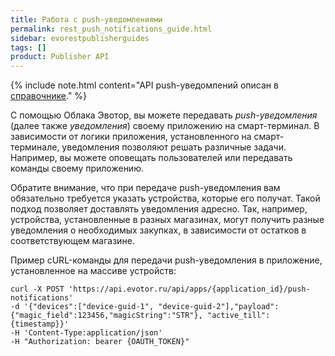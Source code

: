 ```yaml
---
title: Работа с push-уведомлениями
permalink: rest_push_notifications_guide.html
sidebar: evorestpublisherguides
tags: []
product: Publisher API
---
```


{% include note.html content="API push-уведомлений описан в [справочнике](./rest_push_notifications.html)." %}

С помощью Облака Эвотор, вы можете передавать _push-уведомления_ (далее также _уведомления_) своему приложению на смарт-терминал.
В зависимости от логики приложения, установленного на смарт-терминале, уведомления позволяют решать различные задачи.
Например, вы можете оповещать пользователей или передавать команды своему приложению.

Обратите внимание, что при передаче push-уведомления вам обязательно требуется указать устройства, которые его получат. Такой подход позволяет доставлять уведомления адресно. Так, например, устройства, установленные в разных магазинах, могут получить разные уведомления о необходимых закупках, в зависимости от остатков в соответствующем магазине.

Пример cURL-команды для передачи push-уведомления в приложение, установленное на массиве устройств:

```shell
curl -X POST 'https://api.evotor.ru/api/apps/{application_id}/push-notifications'
-d '{"devices":["device-guid-1", "device-guid-2"],"payload":{"magic_field":123456,"magicString":"STR"}, "active_till": {timestamp}}'
-H 'Content-Type:application/json'
-H "Authorization: bearer {OAUTH_TOKEN}"
```
